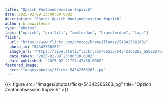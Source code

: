 ```yaml
---
title: "Opzich #notanobsession #opzich"
date: 2025-02-09T23:00:00.000Z
description: "Photo: Opzich #notanobsession #opzich"
author: bramwillemse
type: "photos"
tags: ["opzich", "graffiti", "amsterdam", "bramsterdam", "tags"]
flickr:
  url: "https://www.flickr.com/photos/bramwillemse/54342366263/"
  photo_id: "54342366263"
  image_url: "https://live.staticflickr.com/65535/54342366263_a562627bdd_b.jpg"
  date_taken: "2025-02-09T23:00:00.000Z"
  date_published: "2025-02-21T21:47:58.000Z"
featured_image:
  src: "images/photos/flickr-54342366263.jpg"
---
```


{{< figure src="/images/photos/flickr-54342366263.jpg" title="Opzich #notanobsession #opzich" >}}